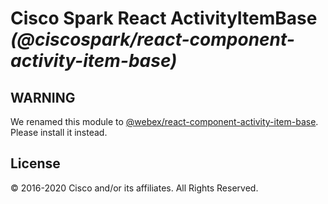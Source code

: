 # Cisco Spark React ActivityItemBase _(@ciscospark/react-component-activity-item-base)_

## WARNING

We renamed this module to [@webex/react-component-activity-item-base](https://www.npmjs.com/package/@webex/react-component-activity-item-base). Please install it instead.

## License

© 2016-2020 Cisco and/or its affiliates. All Rights Reserved.
